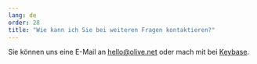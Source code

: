 ```yaml
---
lang: de
order: 28
title: "Wie kann ich Sie bei weiteren Fragen kontaktieren?"
---
```


Sie können uns eine E-Mail an [hello@olive.net](mailto:hello@olive.net) oder mach mit bei [Keybase](https://keybase.io/team/olive_network.public).
